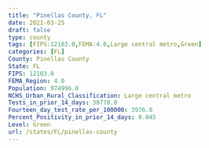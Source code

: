 ```yaml
---
title: "Pinellas County, FL"
date: 2021-03-25
draft: false
type: county
tags: [FIPS:12103.0,FEMA:4.0,Large central metro,Green]
categories: [FL]
County: Pinellas County
State: FL
FIPS: 12103.0
FEMA_Region: 4.0
Population: 974996.0
NCHS_Urban_Rural_Classification: Large central metro
Tests_in_prior_14_days: 38770.0
Fourteen_day_test_rate_per_100000: 3976.0
Percent_Positivity_in_prior_14_days: 0.045
Level: Green
url: /states/FL/pinellas-county
---
```




